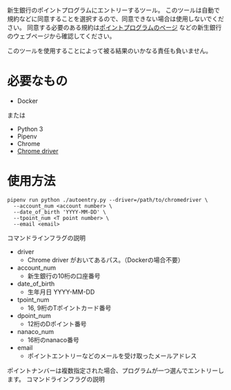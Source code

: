 新生銀行のポイントプログラムにエントリーするツール。
このツールは自動で規約などに同意することを選択するので、同意できない場合は使用しないでください。
同意する必要のある規約は[ポイントプログラムのページ](https://www.shinseibank.com/service/point/)
などの新生銀行のウェブページから確認してください。

このツールを使用することによって被る結果のいかなる責任も負いません。

# 必要なもの
* Docker

または

- Python 3
- Pipenv
- Chrome
- [Chrome driver](https://chromedriver.chromium.org/downloads)

# 使用方法
```
pipenv run python ./autoentry.py --driver=/path/to/chromedriver \
  --account_num <account number> \
  --date_of_birth 'YYYY-MM-DD' \
  --tpoint_num <T point number> \
  --email <email>            
```

コマンドラインフラグの説明
* driver
  * Chrome driver がおいてあるパス。（Dockerの場合不要）
* account_num
  * 新生銀行の10桁の口座番号
* date_of_birth
  * 生年月日 YYYY-MM-DD
* tpoint_num
  * 16, 9桁のTポイントカード番号
* dpoint_num
  * 12桁のDポイント番号
* nanaco_num
  * 16桁のnanaco番号
* email
  * ポイントエントリーなどのメールを受け取ったメールアドレス

ポイントナンバーは複数指定された場合、プログラムが一つ選んでエントリーします。
コマンドラインフラグの説明
